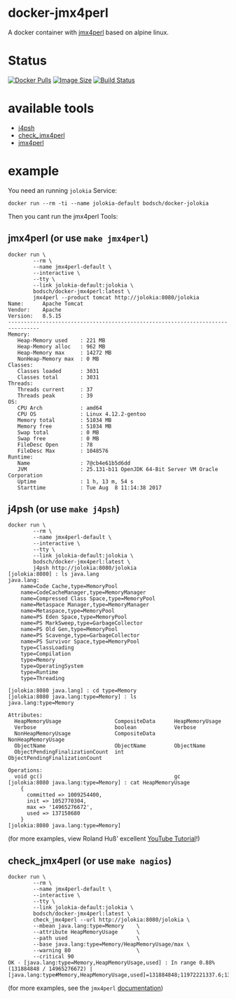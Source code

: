 docker-jmx4perl
==============

A docker container with [jmx4perl](http://search.cpan.org/~roland/jmx4perl/) based on alpine linux.


# Status

[![Docker Pulls](https://img.shields.io/docker/pulls/bodsch/docker-jmx4perl.svg?branch=1707-32)][hub]
[![Image Size](https://images.microbadger.com/badges/image/bodsch/docker-jmx4perl.svg?branch=1707-32)][microbadger]
[![Build Status](https://travis-ci.org/bodsch/docker-jmx4perl.svg?branch=1707-32)][travis]

[hub]: https://hub.docker.com/r/bodsch/docker-jmx4perl/
[microbadger]: https://microbadger.com/images/bodsch/docker-jmx4perl
[travis]: https://travis-ci.org/bodsch/docker-jmx4perl

# available tools

 - [j4psh](http://search.cpan.org/~roland/jmx4perl/scripts/j4psh)
 - [check_jmx4perl](http://search.cpan.org/~roland/jmx4perl/scripts/check_jmx4perl)
 - [jmx4perl](http://search.cpan.org/~roland/jmx4perl/scripts/jmx4perl)


# example

You need an running `jolokia` Service:

    docker run --rm -ti --name jolokia-default bodsch/docker-jolokia

Then you cant run the jmx4perl Tools:


## jmx4perl (or use `make jmx4perl`)

```
docker run \
        --rm \
        --name jmx4perl-default \
        --interactive \
        --tty \
        --link jolokia-default:jolokia \
        bodsch/docker-jmx4perl:latest \
        jmx4perl --product tomcat http://jolokia:8080/jolokia
Name:      Apache Tomcat
Vendor:    Apache
Version:   8.5.15
--------------------------------------------------------------------------------
Memory:
   Heap-Memory used    : 221 MB
   Heap-Memory alloc   : 962 MB
   Heap-Memory max     : 14272 MB
   NonHeap-Memory max  : 0 MB
Classes:
   Classes loaded      : 3031
   Classes total       : 3031
Threads:
   Threads current     : 37
   Threads peak        : 39
OS:
   CPU Arch            : amd64
   CPU OS              : Linux 4.12.2-gentoo
   Memory total        : 51034 MB
   Memory free         : 51034 MB
   Swap total          : 0 MB
   Swap free           : 0 MB
   FileDesc Open       : 78
   FileDesc Max        : 1048576
Runtime:
   Name                : 7@cb4e61b5d6dd
   JVM                 : 25.131-b11 OpenJDK 64-Bit Server VM Oracle Corporation
   Uptime              : 1 h, 13 m, 54 s
   Starttime           : Tue Aug  8 11:14:38 2017
```

## j4psh (or use `make j4psh`)

```
docker run \
        --rm \
        --name jmx4perl-default \
        --interactive \
        --tty \
        --link jolokia-default:jolokia \
        bodsch/docker-jmx4perl:latest \
        j4psh http://jolokia:8080/jolokia
[jolokia:8080] : ls java.lang
java.lang:
    name=Code Cache,type=MemoryPool
    name=CodeCacheManager,type=MemoryManager
    name=Compressed Class Space,type=MemoryPool
    name=Metaspace Manager,type=MemoryManager
    name=Metaspace,type=MemoryPool
    name=PS Eden Space,type=MemoryPool
    name=PS MarkSweep,type=GarbageCollector
    name=PS Old Gen,type=MemoryPool
    name=PS Scavenge,type=GarbageCollector
    name=PS Survivor Space,type=MemoryPool
    type=ClassLoading
    type=Compilation
    type=Memory
    type=OperatingSystem
    type=Runtime
    type=Threading

[jolokia:8080 java.lang] : cd type=Memory
[jolokia:8080 java.lang:type=Memory] : ls
java.lang:type=Memory

Attributes:
  HeapMemoryUsage                 CompositeData      HeapMemoryUsage
  Verbose                         boolean            Verbose
  NonHeapMemoryUsage              CompositeData      NonHeapMemoryUsage
  ObjectName                      ObjectName         ObjectName
  ObjectPendingFinalizationCount  int                ObjectPendingFinalizationCount

Operations:
  void gc()                                          gc
[jolokia:8080 java.lang:type=Memory] : cat HeapMemoryUsage
    {
      committed => 1009254400,
      init => 1052770304,
      max => '14965276672',
      used => 137158680
    }
[jolokia:8080 java.lang:type=Memory]

```
(for more examples, view Roland Huß' excellent [YouTube Tutorial](https://www.youtube.com/watch?v=y9TuGzxD2To)!)

## check_jmx4perl (or use `make nagios`)

```
docker run \
        --rm \
        --name jmx4perl-default \
        --interactive \
        --tty \
        --link jolokia-default:jolokia \
        bodsch/docker-jmx4perl:latest \
        check_jmx4perl --url http://jolokia:8080/jolokia \
        --mbean java.lang:type=Memory    \
        --attribute HeapMemoryUsage      \
        --path used                      \
        --base java.lang:type=Memory/HeapMemoryUsage/max \
        --warning 80                     \
        --critical 90
OK - [java.lang:type=Memory,HeapMemoryUsage,used] : In range 0.88% (131884848 / 14965276672) | [java.lang:type#Memory,HeapMemoryUsage,used]=131884848;11972221337.6;13468749004.8;0;14965276672
```

(for more examples, see the `jmx4perl` [documentation](http://search.cpan.org/~roland/jmx4perl-1.12/scripts/check_jmx4perl))
